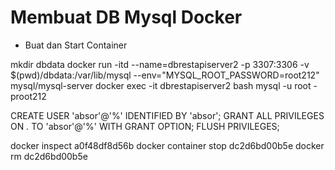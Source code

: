 


# Membuat DB Mysql Docker
* Buat dan Start Container 

mkdir dbdata
docker run -itd --name=dbrestapiserver2 -p 3307:3306 -v $(pwd)/dbdata:/var/lib/mysql --env="MYSQL_ROOT_PASSWORD=root212" mysql/mysql-server
docker exec -it dbrestapiserver2 bash
mysql -u root -proot212

CREATE USER 'absor'@'%' IDENTIFIED BY 'absor';
GRANT ALL PRIVILEGES ON *.* TO 'absor'@'%' WITH GRANT OPTION;
FLUSH PRIVILEGES;

docker inspect a0f48df8d56b
docker container stop dc2d6bd00b5e
docker rm dc2d6bd00b5e